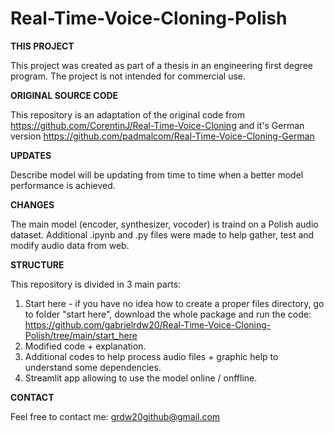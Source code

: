 # Real-Time-Voice-Cloning-Polish

**THIS PROJECT**

This project was created as part of a thesis in an engineering first degree program. The project is not intended for commercial use. 

****ORIGINAL SOURCE CODE****

This repository is an adaptation of the original code from https://github.com/CorentinJ/Real-Time-Voice-Cloning and it's German version https://github.com/padmalcom/Real-Time-Voice-Cloning-German

**UPDATES**

Describe model will be updating from time to time when a better model performance is achieved. 

**CHANGES**

The main model (encoder, synthesizer, vocoder) is traind on a Polish audio dataset. Additional .ipynb and .py files were made to help gather, test and modify audio data from web.

**STRUCTURE**

This repository is divided in 3 main parts:
1. Start here - if you have no idea how to create a proper files directory, go to folder "start here", download the whole package and run the code: https://github.com/gabrielrdw20/Real-Time-Voice-Cloning-Polish/tree/main/start_here
3. Modified code + explanation.
4. Additional codes to help process audio files + graphic help to understand some dependencies.
5. Streamlit app allowing to use the model online / onffline.

**CONTACT**

Feel free to contact me: grdw20github@gmail.com


